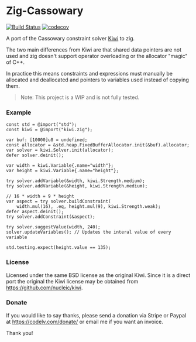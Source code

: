 # Zig-Cassowary

[![Build Status](https://travis-ci.org/frmdstryr/zig-kiwi.svg?branch=master)](https://travis-ci.org/frmdstryr/zig-kiwi)
[![codecov](https://codecov.io/gh/frmdstryr/zig-kiwi/branch/master/graph/badge.svg)](https://codecov.io/gh/frmdstryr/zig-kiwi)


A port of the Cassowary constraint solver [Kiwi](https://github.com/nucleic/kiwi) to zig.

The two main differences from Kiwi are that shared data pointers are not used
and zig doesn't support operator overloading or the allocator "magic" of C++.

In practice this means constraints and expressions must manually be allocated
and deallocated and pointers to variables used instead of copying them.

> Note: This project is a WIP and is not fully tested.


### Example

```zig
const std = @import("std");
const kiwi = @import("kiwi.zig");

var buf: [10000]u8 = undefined;
const allocator = &std.heap.FixedBufferAllocator.init(&buf).allocator;
var solver = kiwi.Solver.init(allocator);
defer solver.deinit();

var width = kiwi.Variable{.name="width"};
var height = kiwi.Variable{.name="height"};

try solver.addVariable(&width, kiwi.Strength.medium);
try solver.addVariable(&height, kiwi.Strength.medium);

// 16 * width = 9 * height
var aspect = try solver.buildConstraint(
    width.mul(16), .eq, height.mul(9), kiwi.Strength.weak);
defer aspect.deinit();
try solver.addConstraint(&aspect);

try solver.suggestValue(width, 240);
solver.updateVariables(); // Updates the interal value of every variable

std.testing.expect(height.value == 135);

```

### License

Licensed under the same BSD license as the original Kiwi. Since it is a direct
port the original the Kiwi license may be obtained from https://github.com/nucleic/kiwi.


### Donate

If you would like to say thanks, please send a donation via Stripe or Paypal
at https://codelv.com/donate/ or email me if you want an invoice.

Thank you!

